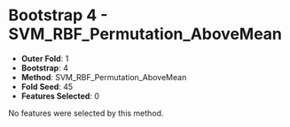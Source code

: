# Bootstrap 4 - SVM_RBF_Permutation_AboveMean

- **Outer Fold**: 1
- **Bootstrap**: 4
- **Method**: SVM_RBF_Permutation_AboveMean
- **Fold Seed**: 45
- **Features Selected**: 0

No features were selected by this method.
